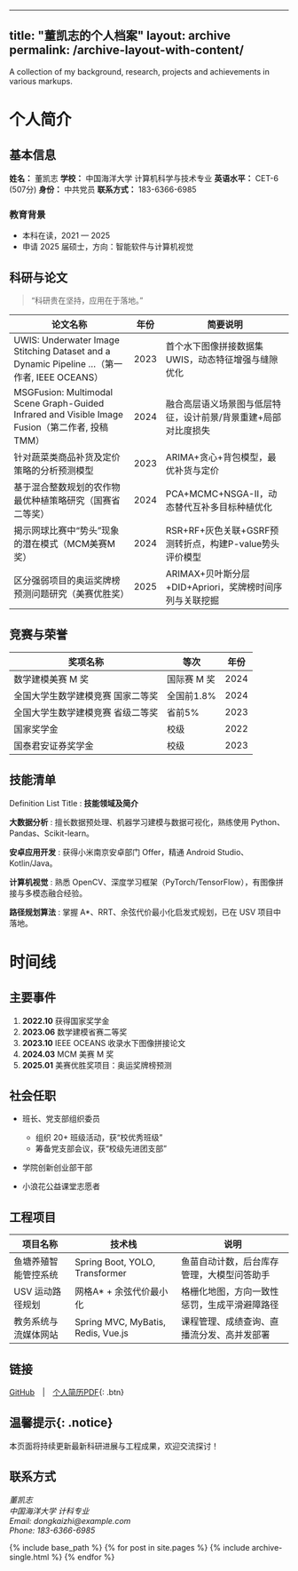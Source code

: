 ---

title: "董凯志的个人档案"
layout: archive
permalink: /archive-layout-with-content/
----------------------------------------

A collection of my background, research, projects and achievements in various markups.

# 个人简介

## 基本信息

**姓名：** 董凯志
**学校：** 中国海洋大学 计算机科学与技术专业
**英语水平：** CET-6 (507分)
**身份：** 中共党员
**联系方式：** 183-6366-6985

### 教育背景

* 本科在读，2021 — 2025
* 申请 2025 届硕士，方向：智能软件与计算机视觉

## 科研与论文

> “科研贵在坚持，应用在于落地。”

| 论文名称                                                                                    | 年份   | 简要说明                                  |
| --------------------------------------------------------------------------------------- | ---- | ------------------------------------- |
| UWIS: Underwater Image Stitching Dataset and a Dynamic Pipeline …（第一作者, IEEE OCEANS）    | 2023 | 首个水下图像拼接数据集 UWIS，动态特征增强与缝隙优化          |
| MSGFusion: Multimodal Scene Graph-Guided Infrared and Visible Image Fusion（第二作者, 投稿TMM） | 2024 | 融合高层语义场景图与低层特征，设计前景/背景重建+局部对比度损失      |
| 针对蔬菜类商品补货及定价策略的分析预测模型                                                                   | 2023 | ARIMA+贪心+背包模型，最优补货与定价                 |
| 基于混合整数规划的农作物最优种植策略研究（国赛省二等奖）                                                            | 2024 | PCA+MCMC+NSGA-II，动态替代互补多目标种植优化        |
| 揭示网球比赛中“势头”现象的潜在模式（MCM美赛M奖）                                                             | 2024 | RSR+RF+灰色关联+GSRF预测转折点，构建P-value势头评价模型 |
| 区分强弱项目的奥运奖牌榜预测问题研究（美赛优胜奖）                                                               | 2025 | ARIMAX+贝叶斯分层+DID+Apriori，奖牌榜时间序列与关联挖掘 |

## 竞赛与荣誉

| 奖项名称              | 等次      | 年份   |
| ----------------- | ------- | ---- |
| 数学建模美赛 M 奖        | 国际赛 M 奖 | 2024 |
| 全国大学生数学建模竞赛 国家二等奖 | 全国前1.8% | 2024 |
| 全国大学生数学建模竞赛 省级二等奖 | 省前5%    | 2023 |
| 国家奖学金             | 校级      | 2022 |
| 国泰君安证券奖学金         | 校级      | 2023 |

## 技能清单

Definition List Title
:   **技能领域及简介**

**大数据分析**
:   擅长数据预处理、机器学习建模与数据可视化，熟练使用 Python、Pandas、Scikit-learn。

**安卓应用开发**
:   获得小米南京安卓部门 Offer，精通 Android Studio、Kotlin/Java。

**计算机视觉**
:   熟悉 OpenCV、深度学习框架（PyTorch/TensorFlow），有图像拼接与多模态融合经验。

**路径规划算法**
:   掌握 A\*、RRT、余弦代价最小化启发式规划，已在 USV 项目中落地。

# 时间线

## 主要事件

1. **2022.10** 获得国家奖学金
2. **2023.06** 数学建模省赛二等奖
3. **2023.10** IEEE OCEANS 收录水下图像拼接论文
4. **2024.03** MCM 美赛 M 奖
5. **2025.01** 美赛优胜奖项目：奥运奖牌榜预测

## 社会任职

* 班长、党支部组织委员

  * 组织 20+ 班级活动，获“校优秀班级”
  * 筹备党支部会议，获“校级先进团支部”
* 学院创新创业部干部
* 小浪花公益课堂志愿者

## 工程项目

| 项目名称       | 技术栈                                | 说明                     |
| ---------- | ---------------------------------- | ---------------------- |
| 鱼塘养殖智能管控系统 | Spring Boot, YOLO, Transformer     | 鱼苗自动计数，后台库存管理，大模型问答助手  |
| USV 运动路径规划 | 网格A\* + 余弦代价最小化                    | 格栅化地图，方向一致性惩罚，生成平滑避障路径 |
| 教务系统与流媒体网站 | Spring MVC, MyBatis, Redis, Vue.js | 课程管理、成绩查询、直播流分发、高并发部署  |

## 链接

[GitHub](https://github.com/your-github) | [个人简历PDF](#){: .btn}

## 温馨提示{: .notice}

本页面将持续更新最新科研进展与工程成果，欢迎交流探讨！

## 联系方式

<address>
董凯志<br/>
中国海洋大学 计科专业<br/>
Email: dongkaizhi@example.com<br/>
Phone: 183-6366-6985
</address>

{% include base\_path %}
{% for post in site.pages %}
{% include archive-single.html %}
{% endfor %}

